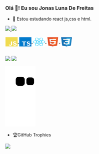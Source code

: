 ### Olá 👋! Eu sou Jonas Luna De Freitas 
- 🌱 Estou estudando react js,css e html.
 <div>
  <a href="https://github.com/Jonaslunafreitas">
  <img height="180em" src="https://github-readme-stats.vercel.app/api?username=Jonaslunafreitas&show_icons=true&theme=dark&include_all_commits=true&count_private=true"/>
  <img height="180em" src="https://github-readme-stats.vercel.app/api/top-langs/?username=Jonaslunafreitas&layout=compact&langs_count=7&theme=dark"/>
</div>
<div style="display: inline_block"><br>
  <img align="center" alt="jonas-Js" height="30" width="40" src="https://raw.githubusercontent.com/devicons/devicon/master/icons/javascript/javascript-plain.svg">
  <img align="center" alt="Rafa-Ts" height="30" width="40" src="https://raw.githubusercontent.com/devicons/devicon/master/icons/typescript/typescript-plain.svg">
  <img align="center" alt="Rafa-React" height="30" width="40" src="https://raw.githubusercontent.com/devicons/devicon/master/icons/react/react-original.svg">
  <img align="center" alt="jonas-HTML" height="30" width="40" src="https://raw.githubusercontent.com/devicons/devicon/master/icons/html5/html5-original.svg">
  <img align="center" alt="jonas-CSS" height="30" width="40" src="https://raw.githubusercontent.com/devicons/devicon/master/icons/css3/css3-original.svg">
</div>

  
  ##
 
<div> 
  <a href="mailto:jonasluna.cont@gmail.com" target="_blank"><img src="https://img.shields.io/badge/-Gmail-%23EA4335?style=for-the-badge&logo=gmail&logoColor=white" target="_blank"></a>
  <a href="https://www.linkedin.com/in/jonas-luna-0024a01a2/" target="_blank"><img src="https://img.shields.io/badge/-LinkedIn-%230077B5?style=for-the-badge&logo=linkedin&logoColor=white" target="_blank"></a> 
 
  ![Snake animation](https://github.com/Jonaslunafreitas/Jonaslunafreitas/blob/output/github-contribution-grid-snake.svg) 
    
   
   
   - 🏆GitHub Trophies

  ![](https://github-profile-trophy.vercel.app/?username=Jonaslunafreitas&theme=nord&no-frame=true&no-bg=false&margin-w=4)
   
</div>
